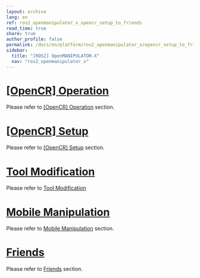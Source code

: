 ```yaml
---
layout: archive
lang: en
ref: ros2_openmanipulator_x_opencr_setup_to_friends
read_time: true
share: true
author_profile: false
permalink: /docs/en/platform/ros2_openmanipulator_x/opencr_setup_to_friends/
sidebar:
  title: "[ROS2] OpenMANIPULATOR-X"
  nav: "ros2_openmanipulator_x"
---
```


<div style="counter-reset: h1 9"></div>

# [[OpenCR] Operation](#opencr-operation)

Please refer to [[OpenCR] Operation](docs/en/platform/openmanipulator_x/opencr_operation/) section.

# [[OpenCR] Setup](#opencr-setup)

Please refer to [[OpenCR] Setup](/docs/en/platform/openmanipulator_x/opencr_setup/) section.

# [Tool Modification](#tool-modification)

Please refer to [Tool Modification](/docs/en/platform/openmanipulator_x/tool_modification/)

# [Mobile Manipulation](#mobile-manipulation)

Please refer to [Mobile Manipulation](/docs/en/platform/openmanipulator_x/mobile_manipulation/) section.

# [Friends](#friends)

Please refer to [Friends](/docs/en/platform/openmanipulator_x/friends/) section.

